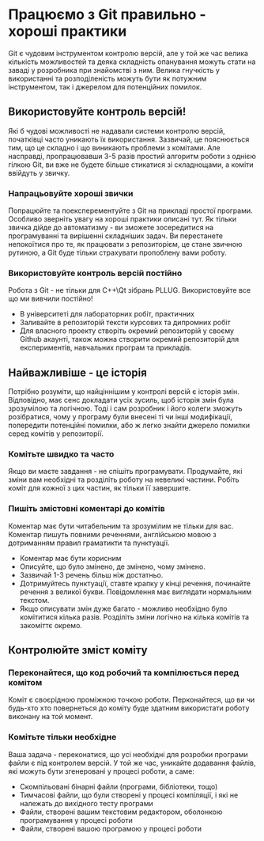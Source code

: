 # Працюємо з Git правильно - хороші практики

Git є чудовим інструментом контролю версій, але у той же час велика кількість можливостей та деяка складність опанування можуть стати на заваді у розробника при знайомстві з ним. Велика гнучкість у використанні та розподіленість можуть бути як потужним інструментом, так і джерелом для потенційних помилок.

## Використовуйте контроль версій!

Які б чудові можливості не надавали системи контролю версій, початківці часто уникають їх використання. Зазвичай, це пояснюється тим, що це складно і що виникають проблеми з комітами. Але насправді, пропрацювавши 3-5 разів простий алгоритм роботи з однією гілкою Git, ви вже не будете більше стикатися зі складнощами, а коміти ввійдуть у звичку.

### Напрацьовуйте хороші звички

Попрацюйте та поексперементуйте з Git на прикладі простої програми. Особливо зверніть увагу на хороші практики описані тут. Як тільки звичка дійде до автоматизму - ви зможете зосередитися на програмуванні та вирішенні складніших задач. Ви перестанете непокоїтися про те, як працювати з репозиторієм, це стане звичною рутиною, а Git буде тільки страхувати пропоблену вами роботу.

### Використовуйте контроль версій постійно

Робота з Git - не тільки для С++\Qt зібрань PLLUG. Використовуйте все що ми вивчили постійно!
 * В університеті для лабораторних робіт, практичних
 * Заливайте в репозиторій тексти курсових та дипромних робіт
 * Для власного проекту створіть окремий репозиторій у своєму Github акаунті, також можна створити окремий репозиторій для експериментів, навчальних програм та прикладів.


## Найважливіше - це історія

Потрібно розуміти, що найціннішим у контролі версій є історія змін. Відповідно, має сенс докладати усіх зусиль, щоб історія змін була зрозумілою та логічною. Тоді і сам розробник і його колеги зможуть розібратися, чому у програму були внесені ті чи інші модифікації, попередити потенційні помилки, або ж легко знайти джерело помилки серед комітів у репозиторії.

### Комітьте швидко та часто

Якщо ви маєте завдання - не спішіть програмувати. Продумайте, які зміни вам необхідні та розділіть роботу на невеликі частини. Робіть коміт для кожної з цих частин, як тільки її завершите.

### Пишіть змістовні коментарі до комітів

Коментар має бути читабельним та зрозумілим не тільки для вас. Коментар пишуть повними реченнями, англійською мовою з дотриманням правил граматикти та пунктуації.
 * Коментар має бути корисним
 * Описуйте, що було змінено, де змінено, чому змінено.
 * Зазвичай 1-3 речень більш ніж достатньо.
 * Дотримуйтесь пунктуації, ставте крапку у кінці речення, починайте речення з великої букви. Повідомлення має виглядати нормальним текстом.
 * Якщо описувати змін дуже багато - можливо необхідно було комітитися кілька разів. Розділіть зміни логічно на кілька комітів та закоміттє окремо.
 
## Контролюйте зміст коміту

### Переконайтеся, що код робочий та компілюється перед комітом

Коміт є своєрідною проміжною точкою роботи. Перконайтеся, що ви чи будь-хто хто повернеться до коміту буде здатним використати роботу виконану на той момент.

### Комітьте тільки необхідне

Ваша задача - переконатися, що усі необхідні для розробки програми файли є під контролем версій. У той же час, уникайте додавання файлів, які можуть бути згенеровані у процесі роботи, а саме:
 * Скомпільовані бінарні файли (програми, бібліотеки, тощо)
 * Тимчасові файли, що були створені у процесі компіляції, і які не належать до вихідного тесту програми
 * Файли, створені вашим текстовим редактором, оболонкою програмування у процесі роботи
 * Файли, створені вашою програмою у процесі роботи
